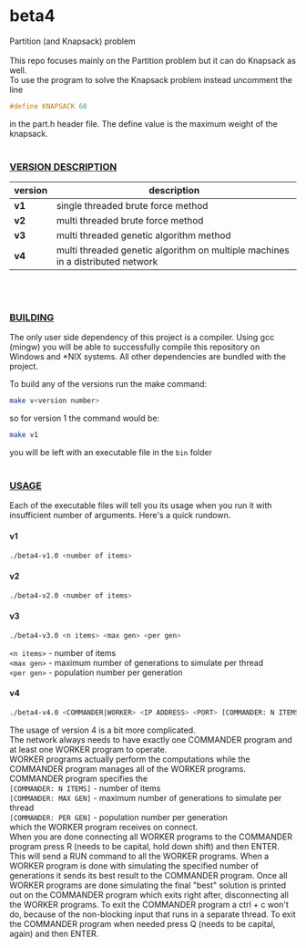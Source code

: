 # beta4
Partition (and Knapsack) problem
<br><br>
This repo focuses mainly on the Partition problem but it can do Knapsack as well.
<br>
To use the program to solve the Knapsack problem instead uncomment the line
```c
#define KNAPSACK 60
```
in the part.h header file. The define value is the maximum weight of the knapsack.
<br><br>
### <ins>VERSION DESCRIPTION</ins>
|version|description|
|-----------------------|-----------------|
|**v1**|single threaded brute force method|
|**v2**|multi threaded brute force method|
|**v3**|multi threaded genetic algorithm method|
|**v4**|multi threaded genetic algorithm on multiple machines in a distributed network|

<br><br>
### <ins>BUILDING</ins>
The only user side dependency of this project is a compiler. Using gcc (mingw) you will be able to successfully compile this repository on Windows and *NIX systems. All other dependencies are bundled with the project.

To build any of the versions run the make command:
```bash
make v<version number>
```
so for version 1 the command would be:
```bash
make v1
```

you will be left with an executable file in the ```bin``` folder
<br><br>
### <ins>USAGE</ins>
Each of the executable files will tell you its usage when you run it with insufficient number of arguments. Here's a quick rundown.

#### v1
```bash
./beta4-v1.0 <number of items>
```

#### v2
```bash
./beta4-v2.0 <number of items>
```

#### v3
```bash
./beta4-v3.0 <n items> <max gen> <per gen>
```
```<n items>``` - number of items<br>
```<max gen>``` - maximum number of generations to simulate per thread<br>
```<per gen>``` - population number per generation<br>

#### v4
```bash
./beta4-v4.0 <COMMANDER|WORKER> <IP ADDRESS> <PORT> [COMMANDER: N ITEMS] [COMMANDER: MAX GEN] [COMMANDER: PER GEN]
```
The usage of version 4 is a bit more complicated.<br>
The network always needs to have exactly one COMMANDER program and at least one WORKER program to operate.<br>WORKER programs actually perform the computations while the COMMANDER program manages all of the WORKER programs. COMMANDER program specifies the<br>
```[COMMANDER: N ITEMS]``` - number of items<br>
```[COMMANDER: MAX GEN]``` - maximum number of generations to simulate per thread<br>
```[COMMANDER: PER GEN]``` - population number per generation<br>
which the WORKER program receives on connect.<br>
When you are done connecting all WORKER programs to the COMMANDER program press R (needs to be capital, hold down shift) and then ENTER. This will send a RUN command to all the WORKER programs. When a WORKER program is done with simulating the specified number of generations it sends its best result to the COMMANDER program. Once all WORKER programs are done simulating the final "best" solution is printed out on the COMMANDER program which exits right after, disconnecting all the WORKER programs. To exit the COMMANDER program a ctrl + c won't do, because of the non-blocking input that runs in a separate thread. To exit the COMMANDER program when needed press Q (needs to be capital, again) and then ENTER.







